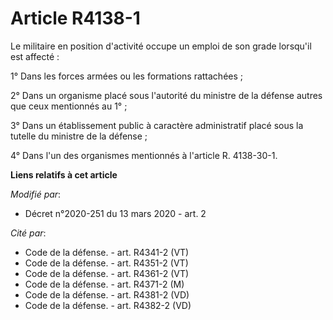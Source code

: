# Article R4138-1

Le militaire en position d'activité occupe un emploi de son grade lorsqu'il est affecté :

1° Dans les forces armées ou les formations rattachées ;

2° Dans un organisme placé sous l'autorité du ministre de la défense autres que ceux mentionnés au 1° ;

3° Dans un établissement public à caractère administratif placé sous la tutelle du ministre de la défense ;

4° Dans l'un des organismes mentionnés à l'article R. 4138-30-1.

**Liens relatifs à cet article**

_Modifié par_:

  - Décret n°2020-251 du 13 mars 2020 - art. 2

_Cité par_:

  - Code de la défense. - art. R4341-2 (VT)
  - Code de la défense. - art. R4351-2 (VT)
  - Code de la défense. - art. R4361-2 (VT)
  - Code de la défense. - art. R4371-2 (M)
  - Code de la défense. - art. R4381-2 (VD)
  - Code de la défense. - art. R4382-2 (VD)
